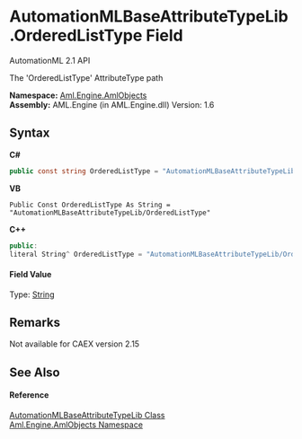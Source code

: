 # AutomationMLBaseAttributeTypeLib.OrderedListType Field
AutomationML 2.1 API 

The 'OrderedListType' AttributeType path

**Namespace:**&nbsp;<a href="N_Aml_Engine_AmlObjects">Aml.Engine.AmlObjects</a><br />**Assembly:**&nbsp;AML.Engine (in AML.Engine.dll) Version: 1.6

## Syntax

**C#**<br />
``` C#
public const string OrderedListType = "AutomationMLBaseAttributeTypeLib/OrderedListType"
```

**VB**<br />
``` VB
Public Const OrderedListType As String = "AutomationMLBaseAttributeTypeLib/OrderedListType"
```

**C++**<br />
``` C++
public:
literal String^ OrderedListType = "AutomationMLBaseAttributeTypeLib/OrderedListType"
```


#### Field Value
Type: <a href="https://docs.microsoft.com/dotnet/api/system.string" target="_parent" rel="noopener noreferrer">String</a>

## Remarks
Not available for CAEX version 2.15

## See Also


#### Reference
<a href="T_Aml_Engine_AmlObjects_AutomationMLBaseAttributeTypeLib">AutomationMLBaseAttributeTypeLib Class</a><br /><a href="N_Aml_Engine_AmlObjects">Aml.Engine.AmlObjects Namespace</a><br />